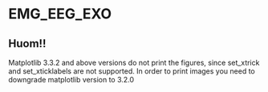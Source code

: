 # EMG_EEG_EXO
## Huom!!

Matplotlib 3.3.2 and above versions do not print the figures, since set_xtrick and set_xticklabels are not supported. In order to print images you need to downgrade matplotlib version to 3.2.0


